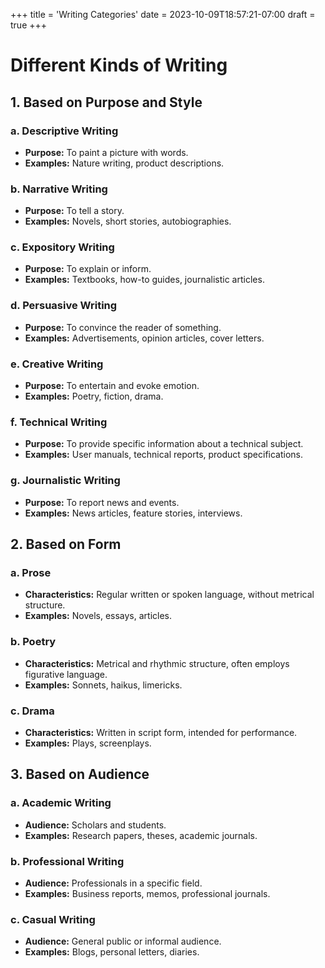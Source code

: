 +++
title = 'Writing Categories'
date = 2023-10-09T18:57:21-07:00
draft = true
+++
# Different Kinds of Writing

## 1. Based on Purpose and Style

### a. Descriptive Writing
- **Purpose:** To paint a picture with words.
- **Examples:** Nature writing, product descriptions.

### b. Narrative Writing
- **Purpose:** To tell a story.
- **Examples:** Novels, short stories, autobiographies.

### c. Expository Writing
- **Purpose:** To explain or inform.
- **Examples:** Textbooks, how-to guides, journalistic articles.

### d. Persuasive Writing
- **Purpose:** To convince the reader of something.
- **Examples:** Advertisements, opinion articles, cover letters.

### e. Creative Writing
- **Purpose:** To entertain and evoke emotion.
- **Examples:** Poetry, fiction, drama.

### f. Technical Writing
- **Purpose:** To provide specific information about a technical subject.
- **Examples:** User manuals, technical reports, product specifications.

### g. Journalistic Writing
- **Purpose:** To report news and events.
- **Examples:** News articles, feature stories, interviews.

## 2. Based on Form

### a. Prose
- **Characteristics:** Regular written or spoken language, without metrical structure.
- **Examples:** Novels, essays, articles.

### b. Poetry
- **Characteristics:** Metrical and rhythmic structure, often employs figurative language.
- **Examples:** Sonnets, haikus, limericks.

### c. Drama
- **Characteristics:** Written in script form, intended for performance.
- **Examples:** Plays, screenplays.

## 3. Based on Audience

### a. Academic Writing
- **Audience:** Scholars and students.
- **Examples:** Research papers, theses, academic journals.

### b. Professional Writing
- **Audience:** Professionals in a specific field.
- **Examples:** Business reports, memos, professional journals.

### c. Casual Writing
- **Audience:** General public or informal audience.
- **Examples:** Blogs, personal letters, diaries.

